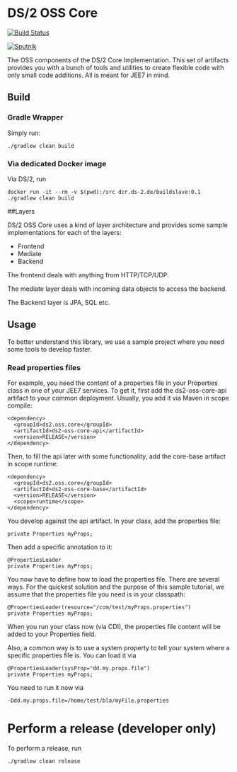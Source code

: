# DS/2 OSS Core

[![Build Status](https://travis-ci.org/ds2/core.svg?branch=develop)](https://travis-ci.org/ds2/core)

[![Sputnik](https://sputnik.ci/conf/badge)](https://sputnik.ci/app#/builds/ds2/core)

The OSS components of the DS/2 Core Implementation. This set of artifacts provides you with a bunch of tools
and utilities to create flexible code with only small code additions. All is meant for JEE7 in mind.

## Build

### Gradle Wrapper

Simply run:

    ./gradlew clean build

### Via dedicated Docker image

Via DS/2, run

    docker run -it --rm -v $(pwd):/src dcr.ds-2.de/buildslave:0.1 ./gradlew clean build

##Layers

DS/2 OSS Core uses a kind of layer architecture and provides some sample implementations
for each of the layers:

* Frontend
* Mediate
* Backend

The frontend deals with anything from HTTP/TCP/UDP.

The mediate layer deals with incoming data objects to access the backend.

The Backend layer is JPA, SQL etc.

## Usage

To better understand this library, we use a sample project where you need some tools to develop faster.

### Read properties files

For example, you need the content of a properties file in your Properties class in one of your JEE7 services. To
get it, first add the ds2-oss-core-api artifact to your common deployment. Usually, you add it via Maven
in scope compile:

    <dependency>
      <groupId>ds2.oss.core</groupId>
      <artifactId>ds2-oss-core-api</artifactId>
      <version>RELEASE</version>
    </dependency>

Then, to fill the api later with some functionality, add the core-base artifact in scope runtime:

    <dependency>
      <groupId>ds2.oss.core</groupId>
      <artifactId>ds2-oss-core-base</artifactId>
      <version>RELEASE</version>
      <scope>runtime</scope>
    </dependency>

You develop against the api artifact. In your class, add the properties file:

    private Properties myProps;

Then add a specific annotation to it:

    @PropertiesLoader
    private Properties myProps;

You now have to define how to load the properties file. There are several ways. For the quickest solution and the
purpose of this sample tutorial, we assume that the properties file you need is in your classpath:

    @PropertiesLoader(resource="/com/test/myProps.properties")
    private Properties myProps;

When you run your class now (via CDI), the properties file content will be added to your Properties field.

Also, a common way is to use a system property to tell your system where a specific properties file is. You can
load it via

    @PropertiesLoader(sysProp="dd.my.props.file")
    private Properties myProps;

You need to run it now via

    -Ddd.my.props.file=/home/test/bla/myFile.properties

# Perform a release (developer only)

To perform a release, run

    ./gradlew clean release


